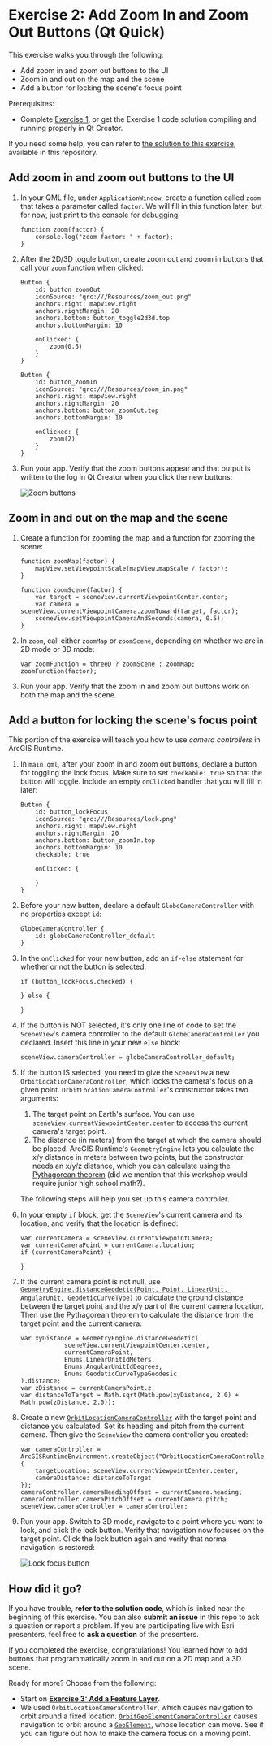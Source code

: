 # Exercise 2: Add Zoom In and Zoom Out Buttons (Qt Quick)

This exercise walks you through the following:
- Add zoom in and zoom out buttons to the UI
- Zoom in and out on the map and the scene
- Add a button for locking the scene's focus point

Prerequisites:
- Complete [Exercise 1](Exercise%201%20Map%20and%20Scene.md), or get the Exercise 1 code solution compiling and running properly in Qt Creator.

If you need some help, you can refer to [the solution to this exercise](../../../solutions/Qt/Qt%20Quick/Ex2_ZoomButtons), available in this repository.

## Add zoom in and zoom out buttons to the UI

1. In your QML file, under `ApplicationWindow`, create a function called `zoom` that takes a parameter called `factor`. We will fill in this function later, but for now, just print to the console for debugging:

    ```
    function zoom(factor) {
        console.log("zoom factor: " + factor);
    }
    ```
    
1. After the 2D/3D toggle button, create zoom out and zoom in buttons that call your `zoom` function when clicked:

    ```
    Button {
        id: button_zoomOut
        iconSource: "qrc:///Resources/zoom_out.png"
        anchors.right: mapView.right
        anchors.rightMargin: 20
        anchors.bottom: button_toggle2d3d.top
        anchors.bottomMargin: 10

        onClicked: {
            zoom(0.5)
        }
    }
    
    Button {
        id: button_zoomIn
        iconSource: "qrc:///Resources/zoom_in.png"
        anchors.right: mapView.right
        anchors.rightMargin: 20
        anchors.bottom: button_zoomOut.top
        anchors.bottomMargin: 10

        onClicked: {
            zoom(2)
        }
    }
    ```
    
1. Run your app. Verify that the zoom buttons appear and that output is written to the log in Qt Creator when you click the new buttons:

    ![Zoom buttons](04-zoom-buttons.png)

## Zoom in and out on the map and the scene

1. Create a function for zooming the map and a function for zooming the scene:

    ```
    function zoomMap(factor) {
        mapView.setViewpointScale(mapView.mapScale / factor);
    }

    function zoomScene(factor) {
        var target = sceneView.currentViewpointCenter.center;
        var camera = sceneView.currentViewpointCamera.zoomToward(target, factor);
        sceneView.setViewpointCameraAndSeconds(camera, 0.5);
    }
    ```
    
1. In `zoom`, call either `zoomMap` or `zoomScene`, depending on whether we are in 2D mode or 3D mode:

    ```
    var zoomFunction = threeD ? zoomScene : zoomMap;
    zoomFunction(factor);
    ```
    
1. Run your app. Verify that the zoom in and zoom out buttons work on both the map and the scene.

## Add a button for locking the scene's focus point

This portion of the exercise will teach you how to use _camera controllers_ in ArcGIS Runtime.

1. In `main.qml`, after your zoom in and zoom out buttons, declare a button for toggling the lock focus. Make sure to set `checkable: true` so that the button will toggle. Include an empty `onClicked` handler that you will fill in later:

    ```
    Button {
        id: button_lockFocus
        iconSource: "qrc:///Resources/lock.png"
        anchors.right: mapView.right
        anchors.rightMargin: 20
        anchors.bottom: button_zoomIn.top
        anchors.bottomMargin: 10
        checkable: true
        
        onClicked: {
        
        }
    }
    ```

1. Before your new button, declare a default `GlobeCameraController` with no properties except `id`:

    ```
    GlobeCameraController {
        id: globeCameraController_default
    }
    ```

1. In the `onClicked` for your new button, add an `if-else` statement for whether or not the button is selected:

    ```
    if (button_lockFocus.checked) {

    } else {

    }
    ```

1. If the button is NOT selected, it's only one line of code to set the `SceneView`'s camera controller to the default `GlobeCameraController` you declared. Insert this line in your new `else` block:

    ```
    sceneView.cameraController = globeCameraController_default;
    ```

1. If the button IS selected, you need to give the `SceneView` a new `OrbitLocationCameraController`, which locks the camera's focus on a given point. `OrbitLocationCameraController`'s constructor takes two arguments:

    1. The target point on Earth's surface. You can use `sceneView.currentViewpointCenter.center` to access the current camera's target point.
    1. The distance (in meters) from the target at which the camera should be placed. ArcGIS Runtime's `GeometryEngine` lets you calculate the x/y distance in meters between two points, but the constructor needs an x/y/z distance, which you can calculate using the [Pythagorean theorem](https://en.wikipedia.org/wiki/Pythagorean_theorem) (did we mention that this workshop would require junior high school math?).

    The following steps will help you set up this camera controller.

1. In your empty `if` block, get the `SceneView`'s current camera and its location, and verify that the location is defined:

    ```
    var currentCamera = sceneView.currentViewpointCamera;
    var currentCameraPoint = currentCamera.location;
    if (currentCameraPoint) {

    }
    ```

1. If the current camera point is not null, use [`GeometryEngine.distanceGeodetic(Point, Point, LinearUnit, AngularUnit, GeodeticCurveType)`](https://developers.arcgis.com/qt/latest/qml/api-reference/qml-esri-arcgisruntime-geometryengine.html#distanceGeodetic-method) to calculate the ground distance between the target point and the x/y part of the current camera location. Then use the Pythagorean theorem to calculate the distance from the target point and the current camera:

    ```
    var xyDistance = GeometryEngine.distanceGeodetic(
                sceneView.currentViewpointCenter.center,
                currentCameraPoint,
                Enums.LinearUnitIdMeters,
                Enums.AngularUnitIdDegrees,
                Enums.GeodeticCurveTypeGeodesic
    ).distance;
    var zDistance = currentCameraPoint.z;
    var distanceToTarget = Math.sqrt(Math.pow(xyDistance, 2.0) + Math.pow(zDistance, 2.0));
    ```

1. Create a new [`OrbitLocationCameraController`](https://developers.arcgis.com/qt/latest/qml/api-reference/qml-esri-arcgisruntime-orbitlocationcameracontroller.html) with the target point and distance you calculated. Set its heading and pitch from the current camera. Then give the `SceneView` the camera controller you created:

    ```
    var cameraController = ArcGISRuntimeEnvironment.createObject("OrbitLocationCameraController", {
        targetLocation: sceneView.currentViewpointCenter.center,
        cameraDistance: distanceToTarget
    });
    cameraController.cameraHeadingOffset = currentCamera.heading;
    cameraController.cameraPitchOffset = currentCamera.pitch;
    sceneView.cameraController = cameraController;
    ```
    
1. Run your app. Switch to 3D mode, navigate to a point where you want to lock, and click the lock button. Verify that navigation now focuses on the target point. Click the lock button again and verify that normal navigation is restored:

    ![Lock focus button](04a-lock-focus-button.jpg)
    
## How did it go?

If you have trouble, **refer to the solution code**, which is linked near the beginning of this exercise. You can also **submit an issue** in this repo to ask a question or report a problem. If you are participating live with Esri presenters, feel free to **ask a question** of the presenters.

If you completed the exercise, congratulations! You learned how to add buttons that programmatically zoom in and out on a 2D map and a 3D scene.

Ready for more? Choose from the following:
- Start on [**Exercise 3: Add a Feature Layer**](Exercise%203%20Local%20Feature%20Layer.md).
- We used `OrbitLocationCameraController`, which causes navigation to orbit around a fixed location. [`OrbitGeoElementCameraController`](https://developers.arcgis.com/qt/latest/qml/api-reference/qml-esri-arcgisruntime-orbitgeoelementcameracontroller.html) causes navigation to orbit around a [`GeoElement`](https://developers.arcgis.com/qt/latest/qml/api-reference/qml-esri-arcgisruntime-geoelement.html), whose location can move. See if you can figure out how to make the camera focus on a moving point.
